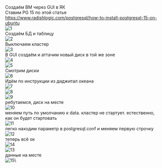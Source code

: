 Создаём ВМ через GUI в ЯК\
Ставим PG 15 по этой статье https://www.radishlogic.com/postgresql/how-to-install-postgresql-15-on-ubuntu  
![1](https://github.com/fvslava/pg_education/assets/50954994/815e270b-d2e1-4834-9a62-fc3f91e7c969)\
Создаём БД и таблицу\
![2](https://github.com/fvslava/pg_education/assets/50954994/0aa40e43-d0c4-463b-8c20-ee525219fa35)\
Выключаем кластер\
![3](https://github.com/fvslava/pg_education/assets/50954994/3376d1c9-22c9-45e1-8ac9-41894ab498a4)\
В GUI создаём и аттачим новый диск в той же зоне\
![4](https://github.com/fvslava/pg_education/assets/50954994/cb686d77-a5c5-48c0-802f-15b448c8e7a3)\
![5](https://github.com/fvslava/pg_education/assets/50954994/11280baf-2ca8-4d10-95d7-a92b62d558bc)\
Смотрим диски\
![6](https://github.com/fvslava/pg_education/assets/50954994/bce2378b-5113-4e73-aa69-4f8cf4b04c6f)\
Идём по инструкции из диджитал океана\
![7](https://github.com/fvslava/pg_education/assets/50954994/825a3ee6-17b6-40ea-8c11-8296746d1e9e)\
![8](https://github.com/fvslava/pg_education/assets/50954994/c51b49a0-058f-4dce-83e6-72a5e579b925)\
![9](https://github.com/fvslava/pg_education/assets/50954994/022850f5-dc90-4a7b-81b0-9ead9bf23454)\
ребутаемся, диск на месте\
![10](https://github.com/fvslava/pg_education/assets/50954994/bc6692cd-9304-42c4-ab00-99be939cbf4f)\
меняем путь по умолчанию к data. кластер не стартует. естественно, как он будет стартовать\
![11](https://github.com/fvslava/pg_education/assets/50954994/b474f227-1c3f-40cf-a3da-975d24239817)\
легко находим параметр в postgresql.conf и меняем первую строчку\
![12](https://github.com/fvslava/pg_education/assets/50954994/71dd6a5e-9122-457c-bdcf-5d47ae6b1aa4)\
теперь всё ок\
![14](https://github.com/fvslava/pg_education/assets/50954994/245c3626-ddfe-40ed-a019-92f50075bd68)\
![13](https://github.com/fvslava/pg_education/assets/50954994/93fe2800-e18a-4867-9149-7928cb6ae1be)\
данные на месте\
![15](https://github.com/fvslava/pg_education/assets/50954994/1f04bde6-e186-4bb6-8fa0-0168fffd2b15)\
